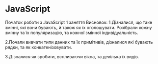 # JavaScript
Початок роботи з JavaScript
1 заняття
Висновок: 
1.Дізналися, що таке змінні, які вони бувають, й також як їх оголошувати. Розібрали кожну змінну та їх популяризацію, та кожної змінної індивідуальність. 

2.Почали вивчати типи данних та їх примітивів, дізналися які бувають рядки, та як конкатенізовувати. 

3.Дізналися як зробити, вспливаючи вікна, та декілька їх видів.
